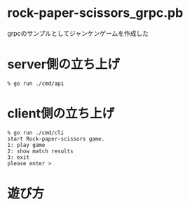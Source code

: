 # rock-paper-scissors_grpc.pb
grpcのサンプルとしてジャンケンゲームを作成した

# server側の立ち上げ
```
% go run ./cmd/api
```

# client側の立ち上げ
```
% go run ./cmd/cli 
start Rock-paper-scissors game.
1: play game
2: show match results
3: exit
please enter >
```

# 遊び方

